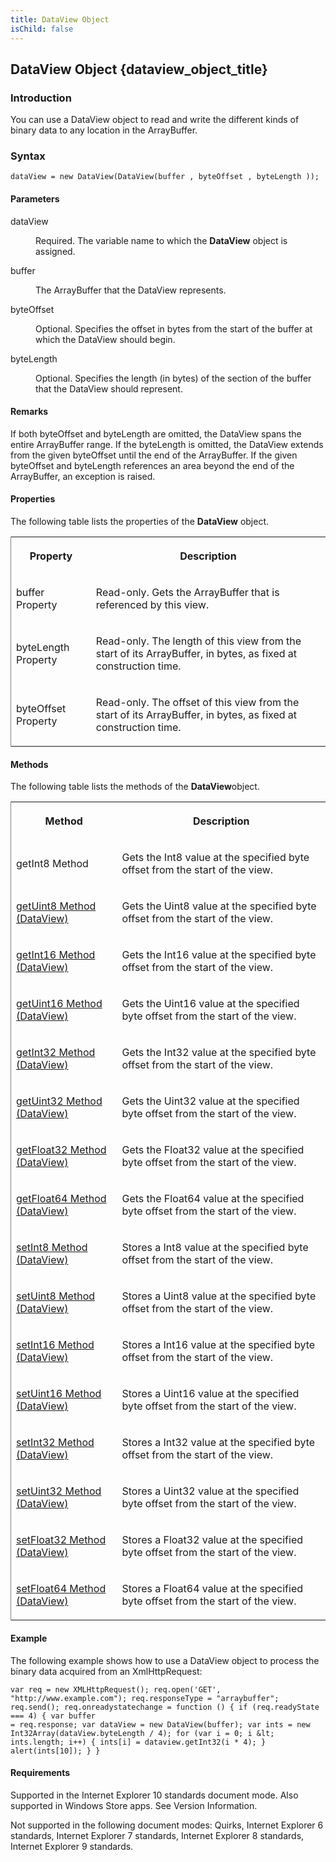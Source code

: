 ```yaml
---
title: DataView Object
isChild: false
---
```


## DataView Object {dataview_object_title}

### Introduction 

 You can use a DataView object to read and write the different kinds of binary data to any location in the ArrayBuffer.

### Syntax 

```
dataView = new DataView(DataView(buffer , byteOffset , byteLength ));
```

#### Parameters 

<div id="sectionSection0" class="section" name="collapseableSection" style="" expanded="true">
  <dl class="authored">
    <dt>
      <span class="parameter" sdata="paramReference" xmlns:util="util">dataView</span>
    </dt>
    <dd>
      <p xmlns:util="util">
        Required. The variable name to which the <b>DataView</b> object is assigned.
      </p>
    </dd>
    <dt>
      <span class="parameter" sdata="paramReference" xmlns:util="util">buffer</span>
    </dt>
    <dd>
      <p xmlns:util="util">
        The ArrayBuffer that the DataView represents.
      </p>
    </dd>
    <dt>
      <span class="parameter" sdata="paramReference" xmlns:util="util">byteOffset</span>
    </dt>
    <dd>
      <p xmlns:util="util">
        Optional. Specifies the offset in bytes from the start of the buffer at which the DataView should begin.
      </p>
    </dd>
    <dt>
      <span class="parameter" sdata="paramReference" xmlns:util="util">byteLength</span>
    </dt>
    <dd>
      <p xmlns:util="util">
        Optional. Specifies the length (in bytes) of the section of the buffer that the DataView should represent.
      </p>
    </dd>
  </dl>
</div>

#### Remarks 

<div id="languageReferenceRemarksSection" class="section" name="collapseableSection" style="">
  <p xmlns:util="util">
    If both byteOffset and byteLength are omitted, the DataView spans the entire ArrayBuffer range. If the byteLength is omitted, the DataView extends from the given byteOffset until the end of the
    ArrayBuffer. If the given byteOffset and byteLength references an area beyond the end of the ArrayBuffer, an exception is raised.
  </p>
</div>

#### Properties 

<div id="sectionSection1" class="section" name="collapseableSection" style="" expanded="true">
  <p xmlns:util="util">
    The following table lists the properties of the <b>DataView</b> object.
  </p>
  <div class="caption"></div>
  <div class="tableSection">
    <table width="50%" cellspacing="2" cellpadding="5" frame="lhs">
      <tr>
        <th>
          <p xmlns:util="util">
            Property
          </p>
        </th>
        <th>
          <p xmlns:util="util">
            Description
          </p>
        </th>
      </tr>
      <tr>
        <td>
          <p xmlns:util="util">
            buffer Property
          </p>
        </td>
        <td>
          <p xmlns:util="util">
            Read-only. Gets the ArrayBuffer that is referenced by this view.
          </p>
        </td>
      </tr>
      <tr>
        <td>
          <p xmlns:util="util">
            byteLength Property
          </p>
        </td>
        <td>
          <p xmlns:util="util">
            Read-only. The length of this view from the start of its ArrayBuffer, in bytes, as fixed at construction time.
          </p>
        </td>
      </tr>
      <tr>
        <td>
          <p xmlns:util="util">
            byteOffset Property
          </p>
        </td>
        <td>
          <p xmlns:util="util">
            Read-only. The offset of this view from the start of its ArrayBuffer, in bytes, as fixed at construction time.
          </p>
        </td>
      </tr>
    </table>
  </div>
</div>

#### Methods 

<div id="sectionSection2" class="section" name="collapseableSection" style="" expanded="true">
  <p xmlns:util="util">
    The following table lists the methods of the <b>DataView</b>object.
  </p>
  <div class="caption"></div>
  <div class="tableSection">
    <table width="50%" cellspacing="2" cellpadding="5" frame="lhs">
      <tr>
        <th>
          <p xmlns:util="util">
            Method
          </p>
        </th>
        <th>
          <p xmlns:util="util">
            Description
          </p>
        </th>
      </tr>
      <tr>
        <td>
          <p xmlns:util="util">
            getInt8 Method
          </p>
        </td>
        <td>
          <p xmlns:util="util">
            Gets the Int8 value at the specified byte offset from the start of the view.
          </p>
        </td>
      </tr>
      <tr>
        <td>
          <p xmlns:util="util">
            <span sdata="link"><a href="9fbf4be3-4c0b-4963-a7a1-d57f1501b4cf.htm">getUint8 Method (DataView)</a></span>
          </p>
        </td>
        <td>
          <p xmlns:util="util">
            Gets the Uint8 value at the specified byte offset from the start of the view.
          </p>
        </td>
      </tr>
      <tr>
        <td>
          <p xmlns:util="util">
            <span sdata="link"><a href="d364cbe0-48a6-4350-a6ca-9f563d7ae571.htm">getInt16 Method (DataView)</a></span>
          </p>
        </td>
        <td>
          <p xmlns:util="util">
            Gets the Int16 value at the specified byte offset from the start of the view.
          </p>
        </td>
      </tr>
      <tr>
        <td>
          <p xmlns:util="util">
            <span sdata="link"><a href="3c0d9ad8-30b0-42a3-b0fe-aa805398c396.htm">getUint16 Method (DataView)</a></span>
          </p>
        </td>
        <td>
          <p xmlns:util="util">
            Gets the Uint16 value at the specified byte offset from the start of the view.
          </p>
        </td>
      </tr>
      <tr>
        <td>
          <p xmlns:util="util">
            <span sdata="link"><a href="7a985681-ddb1-4c2b-815c-514c17392e82.htm">getInt32 Method (DataView)</a></span>
          </p>
        </td>
        <td>
          <p xmlns:util="util">
            Gets the Int32 value at the specified byte offset from the start of the view.
          </p>
        </td>
      </tr>
      <tr>
        <td>
          <p xmlns:util="util">
            <span sdata="link"><a href="266ee6b6-c0b6-417e-a64b-c8cda48fde86.htm">getUint32 Method (DataView)</a></span>
          </p>
        </td>
        <td>
          <p xmlns:util="util">
            Gets the Uint32 value at the specified byte offset from the start of the view.
          </p>
        </td>
      </tr>
      <tr>
        <td>
          <p xmlns:util="util">
            <span sdata="link"><a href="adecf671-bde4-46be-a875-33b6d6e970b1.htm">getFloat32 Method (DataView)</a></span>
          </p>
        </td>
        <td>
          <p xmlns:util="util">
            Gets the Float32 value at the specified byte offset from the start of the view.
          </p>
        </td>
      </tr>
      <tr>
        <td>
          <p xmlns:util="util">
            <span sdata="link"><a href="347adeb6-b24c-4e7d-8b6b-8e36aacdcae1.htm">getFloat64 Method (DataView)</a></span>
          </p>
        </td>
        <td>
          <p xmlns:util="util">
            Gets the Float64 value at the specified byte offset from the start of the view.
          </p>
        </td>
      </tr>
      <tr>
        <td>
          <p xmlns:util="util">
            <span sdata="link"><a href="0a0e1450-e0c4-4778-8706-4d332442d882.htm">setInt8 Method (DataView)</a></span>
          </p>
        </td>
        <td>
          <p xmlns:util="util">
            Stores a Int8 value at the specified byte offset from the start of the view.
          </p>
        </td>
      </tr>
      <tr>
        <td>
          <p xmlns:util="util">
            <span sdata="link"><a href="b294262b-3f4b-4183-a292-5a6982cbdd27.htm">setUint8 Method (DataView)</a></span>
          </p>
        </td>
        <td>
          <p xmlns:util="util">
            Stores a Uint8 value at the specified byte offset from the start of the view.
          </p>
        </td>
      </tr>
      <tr>
        <td>
          <p xmlns:util="util">
            <span sdata="link"><a href="901c6cf5-63fb-45bd-9ea8-185c1d892060.htm">setInt16 Method (DataView)</a></span>
          </p>
        </td>
        <td>
          <p xmlns:util="util">
            Stores a Int16 value at the specified byte offset from the start of the view.
          </p>
        </td>
      </tr>
      <tr>
        <td>
          <p xmlns:util="util">
            <span sdata="link"><a href="bdf47cda-7fa5-4aaa-8aa2-8cf9a8d56cb3.htm">setUint16 Method (DataView)</a></span>
          </p>
        </td>
        <td>
          <p xmlns:util="util">
            Stores a Uint16 value at the specified byte offset from the start of the view.
          </p>
        </td>
      </tr>
      <tr>
        <td>
          <p xmlns:util="util">
            <span sdata="link"><a href="07e5f068-0e3f-4c23-84b3-c72658d7f194.htm">setInt32 Method (DataView)</a></span>
          </p>
        </td>
        <td>
          <p xmlns:util="util">
            Stores a Int32 value at the specified byte offset from the start of the view.
          </p>
        </td>
      </tr>
      <tr>
        <td>
          <p xmlns:util="util">
            <span sdata="link"><a href="ab2894fe-4cdc-40c8-9503-951e42ca61e7.htm">setUint32 Method (DataView)</a></span>
          </p>
        </td>
        <td>
          <p xmlns:util="util">
            Stores a Uint32 value at the specified byte offset from the start of the view.
          </p>
        </td>
      </tr>
      <tr>
        <td>
          <p xmlns:util="util">
            <span sdata="link"><a href="b3f68048-c817-48d2-bc17-945e3bcc94d7.htm">setFloat32 Method (DataView)</a></span>
          </p>
        </td>
        <td>
          <p xmlns:util="util">
            Stores a Float32 value at the specified byte offset from the start of the view.
          </p>
        </td>
      </tr>
      <tr>
        <td>
          <p xmlns:util="util">
            <span sdata="link"><a href="63d2c631-876f-4d4b-b3b6-62b0aaffe6c5.htm">setFloat64 Method (DataView)</a></span>
          </p>
        </td>
        <td>
          <p xmlns:util="util">
            Stores a Float64 value at the specified byte offset from the start of the view.
          </p>
        </td>
      </tr>
    </table>
  </div>
</div>

#### Example 

<p xmlns:util="util">
  The following example shows how to use a DataView object to process the binary data acquired from an XmlHttpRequest:
</p>

```
var req = new XMLHttpRequest(); req.open('GET', "http://www.example.com"); req.responseType = "arraybuffer"; req.send(); req.onreadystatechange = function () { if (req.readyState === 4) { var buffer
= req.response; var dataView = new DataView(buffer); var ints = new Int32Array(dataView.byteLength / 4); for (var i = 0; i &lt; ints.length; i++) { ints[i] = dataview.getInt32(i * 4); }
alert(ints[10]); } }
```

#### Requirements 

<div id="requirementsTitleSection" class="section" name="collapseableSection" style="">
  <p xmlns:util="util"></p>
  <p>
    Supported in the Internet Explorer 10 standards document mode. Also supported in Windows Store apps. See Version Information.
  </p>
  <p>
    Not supported in the following document modes: Quirks, Internet Explorer 6 standards, Internet Explorer 7 standards, Internet Explorer 8 standards, Internet Explorer 9 standards.
  </p>
</div>

